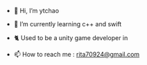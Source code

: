 - 👋 Hi, I’m ytchao
- 🌱 I’m currently learning c++ and swift
- 🐈 Used to be a unity game developer in  

- 📫 How to reach me : rita70924@gmail.com

<!---
ytchao1129/ytchao1129 is a ✨ special ✨ repository because its `README.md` (this file) appears on your GitHub profile.
You can click the Preview link to take a look at your changes.
--->
